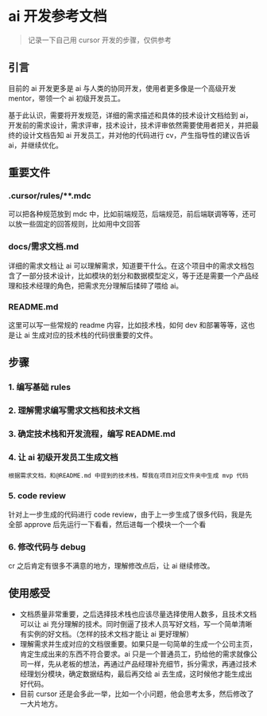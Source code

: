 # ai 开发参考文档

> 记录一下自己用 cursor 开发的步骤，仅供参考

## 引言

目前的 ai 开发更多是 ai 与人类的协同开发，使用者更多像是一个高级开发 mentor，带领一个 ai 初级开发员工。

基于此认识，需要将开发规范，详细的需求描述和具体的技术设计文档给到 ai，开发前的需求设计，需求评审，技术设计，技术评审依然需要使用者把关，并把最终的设计文档告知 ai 开发员工，并对他的代码进行 cv，产生指导性的建议告诉 ai，并继续优化。

## 重要文件

### .cursor/rules/\*\*.mdc

可以把各种规范放到 mdc 中，比如前端规范，后端规范，前后端联调等等，还可以放一些固定的回答规则，比如用中文回答

### docs/需求文档.md

详细的需求文档让 ai 可以理解需求，知道要干什么。在这个项目中的需求文档包含了一部分技术设计，比如模块的划分和数据模型定义，等于还是需要一个产品经理和技术经理的角色，把需求充分理解后揉碎了喂给 ai。

### README.md

这里可以写一些常规的 readme 内容，比如技术栈，如何 dev 和部署等等，这也是让 ai 生成对应的技术栈的代码很重要的文件。

## 步骤

### 1. 编写基础 rules

### 2. 理解需求编写需求文档和技术文档

### 3. 确定技术栈和开发流程，编写 README.md

### 4. 让 ai 初级开发员工生成文档

```
根据需求文档，和@README.md 中提到的技术栈，帮我在项目对应文件夹中生成 mvp 代码
```

### 5. code review

针对上一步生成的代码进行 code review，由于上一步生成了很多代码，我是先全部 approve 后先运行一下看看，然后进每一个模块一个一个看

### 6. 修改代码与 debug

cr 之后肯定有很多不满意的地方，理解修改点后，让 ai 继续修改。

## 使用感受

- 文档质量非常重要，之后选择技术栈也应该尽量选择使用人数多，且技术文档可以让 ai 充分理解的技术。同时倒逼了技术人员写好文档，写一个简单清晰有实例的好文档。（怎样的技术文档才能让 ai 更好理解）
- 理解需求并生成对应的文档很重要。如果只是一句简单的生成一个公司主页，肯定生成出来的东西不符合要求。ai 只是一个普通员工，扔给他的需求就像公司一样，先从老板的想法，再通过产品经理补充细节，拆分需求，再通过技术经理划分模块，确定数据结构，最后再交给 ai 去生成，这时候他才能生成出好代码。
- 目前 cursor 还是会多此一举，比如一个小问题，他会思考太多，然后修改了一大片地方。
